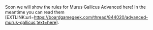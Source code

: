 Soon we will show the rules for Murus Gallicus Advanced here! In the meantime you can read them [EXTLINK:url=https://boardgamegeek.com/thread/844020/advanced-murus-gallicus,text=here].